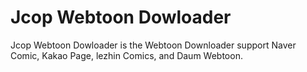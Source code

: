 # Jcop Webtoon Dowloader
Jcop Webtoon Dowloader is the Webtoon Downloader support Naver Comic, Kakao Page, lezhin Comics, and Daum Webtoon.
